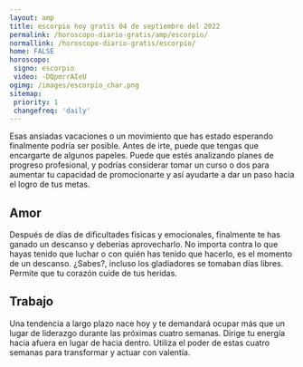 ```yaml
---
layout: amp
title: escorpio hoy gratis 04 de septiembre del 2022 
permalink: /horoscopo-diario-gratis/amp/escorpio/
normallink: /horoscopo-diario-gratis/escorpio/
home: FALSE
horoscopo:
 signo: escorpio
 video: -DQpmrrAIeU
ogimg: /images/escorpio_char.png
sitemap:
 priority: 1
 changefreq: 'daily'
---
```



Esas ansiadas vacaciones o un movimiento que has estado esperando finalmente podría ser posible. Antes de irte, puede que tengas que encargarte de algunos papeles. Puede que estés analizando planes de progreso profesional, y podrías considerar tomar un curso o dos para aumentar tu capacidad de promocionarte y así ayudarte a dar un paso hacia el logro de tus metas.

## Amor

Después de días de dificultades físicas y emocionales, finalmente te has ganado un descanso y deberías aprovecharlo. No importa contra lo que hayas tenido que luchar o con quién has tenido que hacerlo, es el momento de un descanso. ¿Sabes?, incluso los gladiadores se tomaban días libres. Permite que tu corazón cuide de tus heridas.

## Trabajo

Una tendencia a largo plazo nace hoy y te demandará ocupar más que un lugar de liderazgo durante las próximas cuatro semanas. Dirige tu energía hacia afuera en lugar de hacia dentro. Utiliza el poder de estas cuatro semanas para transformar y actuar con valentía.
